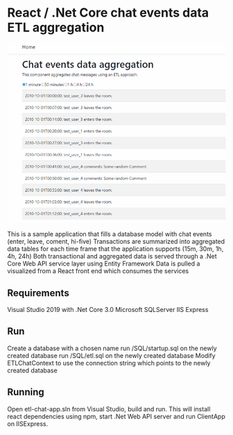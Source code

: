 # React / .Net Core chat events data ETL aggregation

![React Chat Demo](event-aggregation.gif)

This is a sample application that fills a database model with chat events (enter, leave, coment, hi-five)
Transactions are summarized into aggregated data tables for each time frame that the application supports (15m, 30m, 1h, 4h, 24h)
Both transactional and aggregated data is served through a .Net Core Web API service layer using Entity Framework
Data is pulled a visualized from a React front end which consumes the services

## Requirements

Visual Studio 2019 with .Net Core 3.0
Microsoft SQLServer
IIS Express

## Run

Create a database with a chosen name
run /SQL/startup.sql on the newly created database
run /SQL/etl.sql on the newly  created database
Modify ETLChatContext to use the connection string which points to the newly created database

## Running

Open etl-chat-app.sln from Visual Studio, build and run. This will install react dependencies using npm, start .Net Web API server and run ClientApp on IISExpress.
	
